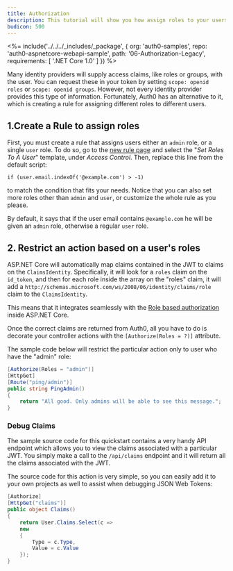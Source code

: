 ```yaml
---
title: Authorization
description: This tutorial will show you how assign roles to your users, and use those claims to authorize or deny a user to access certain API endpoints.
budicon: 500
---
```


<%= include('../../../_includes/_package', {
  org: 'auth0-samples',
  repo: 'auth0-aspnetcore-webapi-sample',
  path: '06-Authorization-Legacy',
  requirements: [
    '.NET Core 1.0'
  ]
}) %>

Many identity providers will supply access claims, like roles or groups, with the user. You can request these in your token by setting `scope: openid roles` or `scope: openid groups`. However, not every identity provider provides this type of information. Fortunately, Auth0 has an alternative to it, which is creating a rule for assigning different roles to different users.

## 1.Create a Rule to assign roles

First, you must create a rule that assigns users either an `admin` role, or a single `user` role. To do so, go to the [new rule page](${manage_url}/#/rules/new) and select the "*Set Roles To A User*" template, under *Access Control*. Then, replace this line from the default script:

```
if (user.email.indexOf('@example.com') > -1)
```

to match the condition that fits your needs. Notice that you can also set more roles other than `admin` and `user`, or customize the whole rule as you please.

By default, it says that if the user email contains `@example.com` he will be given an `admin` role, otherwise a regular `user` role.

## 2. Restrict an action based on a user's roles

ASP.NET Core will automatically map claims contained in the JWT to claims on the `ClaimsIdentity`. Specifically, it will look for a `roles` claim on the `id_token`, and then for each role inside the array on the "roles" claim, it will add a `http://schemas.microsoft.com/ws/2008/06/identity/claims/role` claim to the `ClaimsIdentity`.

This means that it integrates seamlessly with the [Role based authorization](https://docs.asp.net/en/latest/security/authorization/roles.html) inside ASP.NET Core.

Once the correct claims are returned from Auth0, all you have to do is decorate your controller actions with the `[Authorize(Roles = ?)]` attribute.

The sample code below will restrict the particular action only to user who have the "admin" role:

```csharp
[Authorize(Roles = "admin")]
[HttpGet]
[Route("ping/admin")]
public string PingAdmin()
{
    return "All good. Only admins will be able to see this message.";
}
```

### Debug Claims

The sample source code for this quickstart contains a very handy API endpoint which allows you to view the claims associated with a particular JWT. You simply make a call to the `/api/claims` endpoint and it will return all the claims associated with the JWT.

The source code for this action is very simple, so you can easily add it to your own projects as well to assist when debugging JSON Web Tokens:

```csharp
[Authorize]
[HttpGet("claims")]
public object Claims()
{
    return User.Claims.Select(c =>
    new
    {
        Type = c.Type,
        Value = c.Value
    });
}
```
